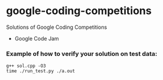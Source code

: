 # google-coding-competitions
Solutions of Google Coding Competitions

 - Google Code Jam

### Example of how to verify your solution on test data:

```shell
g++ sol.cpp -O3
time ./run_test.py ./a.out
```
